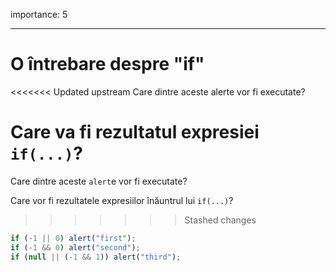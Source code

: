 importance: 5

---

# O întrebare despre "if"

<<<<<<< Updated upstream
Care dintre aceste alerte vor fi executate?

Care va fi rezultatul expresiei `if(...)`?
=======
Care dintre aceste `alert`e vor fi executate?

Care vor fi rezultatele expresiilor înăuntrul lui `if(...)`?
>>>>>>> Stashed changes

```js
if (-1 || 0) alert("first");
if (-1 && 0) alert("second");
if (null || (-1 && 1)) alert("third");
```
